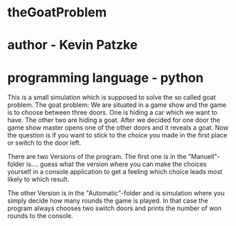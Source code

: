 # theGoatProblem

# author - Kevin Patzke

# programming language - python

This is a small simulation which is supposed to solve the so called goat problem. The goat problem: We are situated in a game show and the game is to choose between three doors. One is hiding a car which we want to have. The other two are hiding a goat. After we decided for one door the game show master opens one of the other doors and it reveals a goat. Now the question is if you want to stick to the choice you made in the first place or switch to the door left.

There are two Versions of the program. The first one is in the "Manuell"-folder is.... guess what the version where you can make the choices yourself in a console application to get a feeling which choice leads most likely to which result.

The other Version is in the "Automatic"-folder and is  simulation where you simply decide how many rounds the game is played. In that case the program always chooses two switch doors and prints the number of won rounds to the console.
